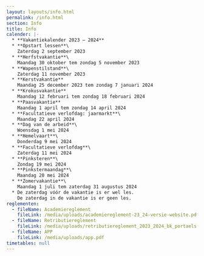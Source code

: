 ```yaml
---
layout: layouts/info.html
permalink: /info.html
section: Info
title: Info
calender: |-
  * **Vakantiekalender 2023 – 2024**
  * **O﻿pstart lessen**\
    Z﻿aterdag 2 september 2023
  * **Herfstvakantie**\
    Maandag 30 oktober tem zondag 5 november 2023
  * **Wapenstilstand**\
    Z﻿aterdag 11 november 2023
  * **Kerstvakantie**
    Maandag 25 december 2023 tem zondag 7 januari 2024
  * **Krokusvakantie**
    Maandag 12 februari tem zondag 18 februari 2024
  * **Paasvakantie**
    Maandag 1 april tem zondag 14 april 2024
  * **F﻿acultatieve verlofdag: jaarmarkt**\
    M﻿aandag 22 april 2024
  * **D﻿ag van de arbeid**\
    W﻿oensdag 1 mei 2024
  * **H﻿emelvaart**\
    D﻿onderdag 9 mei 2024
  * **Facultatieve verlofdag**\
    Z﻿aterdag 11 mei 2024
  * **P﻿inksteren**\
    Z﻿ondag 19 mei 2024
  * **P﻿inkstermaandag**\
    M﻿aandag 20 mei 2024
  * **Zomervakantie**\
    M﻿aandag 1 juli tem zaterdag 31 augustus 2024
  * De zaterdag vóór de vakantie is er wel les.
    De zaterdag in de vakantie is er geen les.
reglementen:
  - fileName: Academiereglement
    fileLink: /media/uploads/academiereglement-23_24-versie-website.pdf
  - fileName: Retributiereglement
    fileLink: /media/uploads/retributiereglement_2023_2024_bk_portaels.pdf
  - fileName: APP
    fileLink: /media/uploads/app.pdf
timetables: null
---
```

